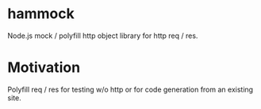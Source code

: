 hammock
=======

Node.js mock / polyfill http object library for http req / res.  

Motivation
==========

Polyfill req / res for testing w/o http or for code generation from an existing site.


```


```